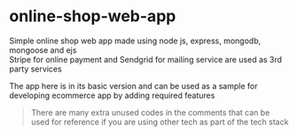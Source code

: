 # online-shop-web-app
Simple online shop web app made using node js, express, mongodb, mongoose and ejs </br>
Stripe for online payment and Sendgrid for mailing service are used as 3rd party services </br>

The app here is in its basic version and can be used as a sample for developing ecommerce app by adding required features </br>

> There are many extra unused codes in the comments that can be used for reference if you are using other tech as part of the tech stack
